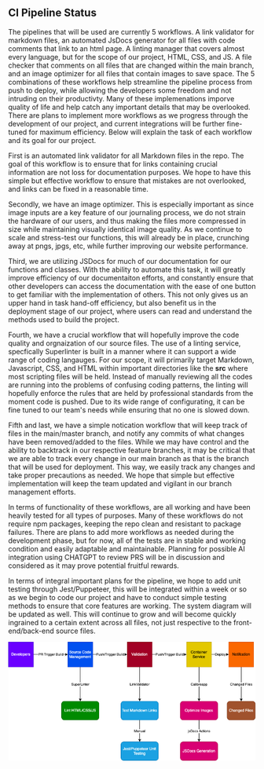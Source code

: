 ## CI Pipeline Status

The pipelines that will be used are currently 5 workflows. A link validator for markdown files, an automated JsDocs generator for all files with code comments that link to an html page. A linting manager that covers almost every language, but for the scope of our project, HTML, CSS, and JS. A file checker that comments on all files that are changed within the main branch, and an image optimizer for all files that contain images to save space. The 5 combinations of these workflows help streamline the pipeline process from push to deploy, while allowing the developers some freedom and not intruding on their productivty. Many of these implemenations imporve quality of life and help catch any important details that may be overlooked. There are plans to implement more workflows as we progress through the development of our project, and current integrations will be further fine-tuned for maximum efficiency. Below will explain the task of each workflow and its goal for our project.  

First is an automated link validator for all Markdown files in the repo. The goal of this workflow is to ensure that for links containing crucial information are not loss for documentation purposes. We hope to have this simple but effective workflow to ensure that mistakes are not overlooked, and links can be fixed in a reasonable time.  

Secondly, we have an image optimizer. This is especially important as since image inputs are a key feature of our journaling process, we do not strain the hardware of our users, and thus making the files more compressed in size while maintaining visually identical image quality. As we continue to scale and stress-test our functions, this will already be in place, crunching away at pngs, jpgs, etc, while further improving our website performance.  

Third, we are utilizing JSDocs for much of our documentation for our functions and classes. With the ability to automate this task, it will greatly improve efficiency of our documentaiton efforts, and constantly ensure that other developers can access the documentation with the ease of one button to get familiar with the implementation of others. This not only gives us an upper hand in task hand-off efficiency, but also benefit us in the deployment stage of our project, where users can read and understand the methods used to build the project.  

Fourth, we have a crucial workflow that will hopefully improve the code quality and orgnaization of our source files. The use of a linting service, specfically Superlinter is built in a manner where it can support a wide range of coding langauges. For our scope, it will primarily target Markdown, Javascript, CSS, and HTML within important directories like the **src** where most scripting files will be held. Instead of manually reviewing all the codes are running into the problems of confusing coding patterns, the linting will hopefully enforce the rules that are held by professional standards from the moment code is pushed. Due to its wide range of configurating, it can be fine tuned to our team's needs while ensuring that no one is slowed down.  

Fifth and last, we have a simple notication workflow that will keep track of files in the main/master branch, and notify any commits of what changes have been removed/added to the files. While we may have control and the ability to backtrack in our respective feature branches, it may be critical that we are able to track every change in our main branch as that is the branch that will be used for deployment. This way, we easily track any changes and take proper precautions as needed. We hope that simple but effective implementation will keep the team updated and vigilant in our branch management efforts.  

In terms of functionality of these workflows, are all working and have been heavily tested for all types of purposes. Many of these workflows do not require npm packages, keeping the repo clean and resistant to package failures. There are plans to add more workflows as needed during the development phase, but for now, all of the tests are in stable and working condition and easily adaptable and maintainable. Planning for possible AI integration using CHATGPT to review PRS will be in discussion and considered as it may prove potential fruitful rewards.  

In terms of integral important plans for the pipeline, we hope to add unit testing through Jest/Puppeteer, this will be integrated within a week or so as we begin to code our project and have to conduct simple testing methods to ensure that core features are working. The system diagram will be updated as well. This will continue to grow and will become quickly ingrained to a certain extent across all files, not just respective to the front-end/back-end source files.

![img](admin/cipipeline/phase1.drawio.png)